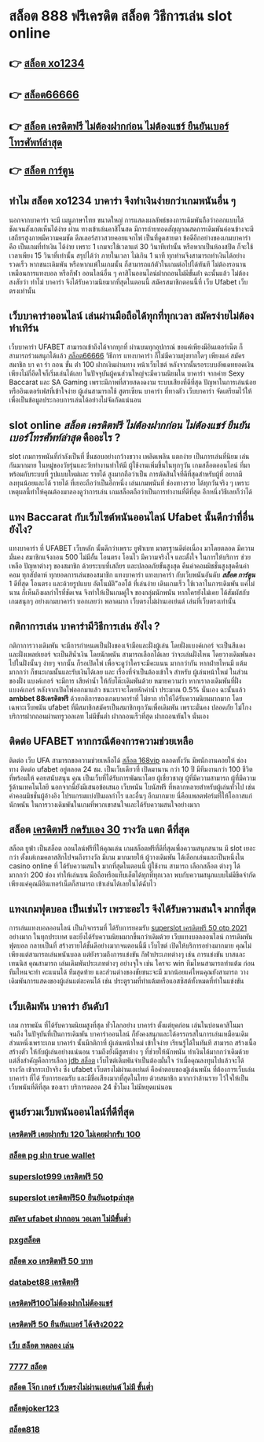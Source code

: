 # สล็อต 888 ฟรีเครดิต  สล็อต วิธีการเล่น slot online 

## 👉 [สล็อต xo1234](https://www.ufaeat.com/credit-free-50/)
## 👉 [สล็อต66666](https://www.ufaeat.com/ufabet-master-login/)
## 👉 [สล็อต เครดิตฟรี ไม่ต้องฝากก่อน ไม่ต้องแชร์ ยืนยันเบอร์โทรศัพท์ล่าสุด](https://www.ufaeat.com/regis-ufabet-master-free/)
## 👉 [สล็อต การ์ตูน](https://www.ufaeat.com/register/)

## ทำไม  **สล็อต xo1234** บาคาร่า จึงทำเงินง่ายกว่าเกมพนันอื่น ๆ 

นอกจากบาคาร่า จะมี  เมนูภาษาไทย  ขนาดใหญ่ การแสดงผลลัพธ์ของการเดิมพันถือว่าออกแบบได้ชัดเจนสังเกตเห็นได้ง่าย ผ่าน ทางเข้าเล่นคาสิโนสด  มีการถ่ายทอดสัญญาณสดการเดิมพันค่อนข้างจะมีเสถียรสูงภาพมีความคมชัด ดีลเลอร์สาวสวยคอยแจกไพ่ เป็นที่ดูดสายตา ข้อดีอีกอย่างของเกมบาคาร่าคือ เป็นเกมที่ทำเงิน  ได้ง่าย  เพราะ 1 เกมจะใช้เวลาแต่ 30 วินาทีเท่านั้น หรือหากเป็นห้องสปีด ก็จะใช้เวลาเพียง 15  วินาที่เท่านั้น สรุปได้ว่า  ภายในเวลา ไม่เกิน 1 นาที ทุกท่านจึงสามารถทำเงินได้อย่างรวดเร็ว หากชนะเดิมพัน หรือหากแพ้ในเกมนั้น ก็สามารถแก้ตัวในเกมต่อไปได้ทันที ไม่ต้องรอนานเหมือนการแทงบอล หรือกีฬา ออนไลน์อื่น ๆ คาสิโนออนไลน์ฝากถอนไม่มีขั้นต่ํา ฉะนั้นแล้ว ไม่ต้องสงสัยว่า ทำไม่ บาคาร่า จึงได้รับความนิยมากที่สุดในตอนนี้ สมัครสมาชิกตอนนี้ที่  เว็บ Ufabet  เว็บตรงเท่านั้น


## เว็บบาคาร่าออนไลน์  เล่นผ่านมือถือได้ทุกที่ทุกเวลา สมัครง่ายไม่ต้องทำเทิร์น

เว็บบาคาร่า UFABET สามารถเข้าถึงได้จากทุกที่ ผ่านบนทุกอุปกรณ์ ขอแค่เพียงมีอินเตอร์เน็ต ก็สามารถร่วมสนุกได้แล้ว [สล็อต66666](https://www.ufaeat.com/regis-ufabet-master-free/)  วิธีการ  แทงบาคาร่า ก็ไม่มีความยุ่งยากใดๆ เพียงแค่ สมัครสมาชิก บา คา ร่า ถอน ขั้น ต่ํา 100  ฝากเงินผ่านทาง หน้าเว็บไซต์ หลังจากนั้นรอระบบอัพเดทยอดเงิน เพียงไม่กี่อึดใจก็เริ่มเล่นได้เลย ในปัจจุบันผู้คนส่วนใหญ่จะมีความนิยมใน บาคาร่า จากค่าย Sexy Baccarat และ SA Gaming เพราะมีภาพที่สวยสดงดงาม ระบบเสียงที่ดีที่สุด ปัญหาในการเล่นน้อย หรืออินเตอร์เฟสที่เข้าใจง่าย ผู้เล่นสามารถใช้  สูตรเซียน  บาคาร่า ที่ทางตัว เว็บบาคาร่า จัดเตรียมไว้ให้ เพื่อเป็นข้อมูลประกอบการเล่นได้อย่างไม่จัดกัดแน่นอน 


##  slot online *สล็อต เครดิตฟรี ไม่ต้องฝากก่อน ไม่ต้องแชร์ ยืนยันเบอร์โทรศัพท์ล่าสุด*  คืออะไร ?

 slot   เกมการพนันที่กำลังเป็นที่ ชื่นชอบอย่างกว้างขวาง  เพลิดเพลิน  แตกง่าย  เป็นการเล่นที่นิยม เล่นกันมากมาย ในหมู่ของวัยรุ่นและวัยทำงานทำให้มี ผู้ใช้งานเพิ่มขึ้นในทุกๆวัน เกมสล็อตออนไลน์ ที่มาพร้อมกับระบบที่ รูปแบบใหม่และ รายได้ สูงมากถือว่าเป็น การตัดสินใจที่ดีที่สุดสำหรับผู้ที่ อยากมีลงทุนน้อยและได้ รายได้ ที่เยอะถือว่าเป็นอีกหนึ่ง เล่นเกมพนันที่ ช่องทางรวย ได้ทุกวันจริง ๆ เพราะเหตุผลนี้ทำให้คุณต้องมาลองดูว่าการเล่น เกมสล็อตถือว่าเป็นการทำงานที่ดีที่สุด อีกหนึ่งวิธีเลยก็ว่าได้


## แทง Baccarat  กับเว็บไซต์พนันออนไลน์ Ufabet   นั้นดีกว่าที่อื่นยังไง?

แทงบาคาร่า ที่ UFABET เว็บหลัก นั้นดีกว่าเพราะ ยูฟ่าเบท  มาตรฐานดีต่อเนื่อง มาโดยตลอด มีความมั่นคง สมาชิกแจ้งถอน 500 ไม่มีอั้น โอนตรง โอนไว มีความจริงใจ และตั้งใจ ในการให้บริการ  ช่วยเหลือ ปัญหาต่างๆ ของสมาชิก ด้วยระบบที่เสถียร และปลอดภัยขั้นสูงสุด คืนค่าคอมมิชชั่นสูงสุดคืนค่าคอม ทุกสัปดาห์ ทุกยอดการเล่นของสมาชิก แทงบาคาร่า   แทงบาคาร่า  กับเว็บพนันอันดับ ***สล็อต การ์ตูน*** 1 ดีที่สุด  โอนตรง และด้วยรูปแบบ อัตโนมัติ”ออโต้ ที่เล่นง่าย เดินเกมเร็ว ใช้เวลาในการเดิมพัน แค่ไม่นาน ก็เห็นถึงผลกำไรที่ชัดเจน จึงทำให้เป็นเกมคู่ใจ ของกลุ่มนักพนัน หากใครยังไม่เคย ได้สัมผัสกับเกมสนุกๆ อย่างเกมบาคาร่า บอกเลยว่า พลาดมาก  เว็บตรงไม่ผ่านเอเย่นต์ เล่นที่เว็บตรงเท่านั้น


## กติกาการเล่น บาคาร่ามีวิธีการเล่น ยังไง ?

กติกาการวางเดิมพัน จะมีการกำหนดเป็นฝั่งของเจ้ามือและฝั่งผู้เล่น โดยฝั่งแบงค์เกอร์ จะเป็นสีแดง และฝั่งเพลย์เยอร์ จะเป็นสีน้ำเงิน โดยนักพนัน  สามารถเลือกได้เลย ว่าจะเล่นฝั่งไหน โดยวางเดิมพันลงไปในฝั่งนั้นๆ ง่ายๆ จากนั้น ก็รอเปิดไพ่ เพื่อจะดูว่าใครจะมีคะแนน มากกว่ากัน หากฝ่ายไหนมี แต้ม มากกว่า ก็ชนะเกมนั้นและรับเงินได้เลย และ เรื่องที่จำเป็นต้องเข้าใจ สำหรับ ผู้เล่นหน้าใหม่ ในส่วนของฝั่ง แบงค์เกอร์ จะมีการ เสียค่าน้ำ ให้กับโต๊ะเดิมพันด้วย  หมายความว่า หากเราลงเดิมพันที่ฝั่ง แบงค์เกอร์ หลังจากเปิดไพ่ออกมาแล้ว ชนะเราจะโดยหักค่าน้ำ ประมาณ 0.5% นั่นเอง  ฉะนั้นแล้ว  **ambbet 88เครดิตฟรี** ด้วยกติการของเกมบาคาร่าที่ ไม่ยาก ทำให้ได้รับความนิยมมากมาก โดยเฉพาะเว็บพนัน ufabet  ที่มีสมาชิกสมัครเป็นสมาชิกทุกวันเพื่อเดิมพัน เพราะมั่นคง ปลอดภัย ไม่โกง  บริการฝากถอนผ่านทรูวอลเลท ไม่มีขั้นต่ำ  ฝากถอนเร็วที่สุด ฝากถอนทันใจ นั่นเอง

## ติดต่อ   UFABET หากกรณีต้องการความช่วยเหลือ

ติดต่อ   เว็บ UFA สามารถขอความช่วยเหลือได้ [สล็อต 168vip](https://www.ufaeat.com/regis-ufabet-master-free/)  ตลอดทั้งวัน มีพนักงานคอยให้  ช่อง ทาง ติดต่อ ufabet อยู่ตลอด 24 ชม. เป็นเว็บเดียวที่ เปิดมานาน กว่า 10 ปี มีทีมงานกว่า 100 ชีวิตที่พร้อมให้ คอยสนับสนุน คุณ เป็นเว็บที่ได้รับการพัฒนาโดย ผู้เชี่ยวชาญ ผู้ที่มีความสามารถ ผู้ที่มีความรู้ด้านเทคโนโลยี นอกจากนี้ยังมีเสนอข้อเสนอ  เว็บพนัน โบนัสฟรี  ที่หลากหลายสำหรับผู้เล่นทั่วไป เช่น ค่าคอมมิชชั่นผู้อ้างอิง โปรแกรมแบ่งปันผลกำไร และอื่นๆ อีกมากมาย นี่คือแพลตฟอร์มที่ให้โอกาสแก่นักพนัน ในการวางเดิมพันในเกมที่พวกเขาสนใจและได้รับความสนใจอย่างมาก


## สล็อต [เครดิตฟรี กดรับเอง 30](https://www.ufaeat.com/ufabet-master-login/)  รางวัล แตก ดีที่สุด

สล็อต  ยูฟ่า  เป็นสล็อต ออนไลน์ฟรีที่ให้คุณเล่น เกมสล็อตฟรีที่ดีที่สุดเพื่อความสนุกสนาน มี slot  เยอะกว่า ตั้งแต่เกมคลาสสิกไปจนถึงรางวัล  มีเกม มากมายให้ ผู้วางเดิมพัน ได้เลือกเล่นและเป็นหนึ่งใน  casino online   ที่  ได้รับความสนใจ มากที่สุดในตอนนี้  ผู้ใช้งาน   สามารถ เลือกสล็อต ต่างๆ ได้มากกว่า 200 ช่อง   ทำให้เล่นบน มือถือหรือแท็บเล็ตได้ทุกที่ทุกเวลา พบกับความสนุกแบบไม่มีขีดจำกัด เพียงแค่คุณมีอินเทอร์เน็ตก็สามารถ เข้าเล่นได้เลยในได้ฉับไว 


## แทงเกมฟุตบอล  เป็นเช่นไร เพราะอะไร จึงได้รับความสนใจ มากที่สุด

 การเล่นแทงบอลออนไลน์ เป็นกิจกรรมที่ ได้รับการยอมรับ [superslot เครดิตฟรี 50 otp 2021](https://www.ufaeat.com/register/)  อย่างมาก ในทุกประเทศ และยิ่งได้รับความนิยมมากขึ้นกว่าเดิมด้วย เว็บแทงบอลออนไลน์ การเดิมพันฟุตบอล กลายเป็นที่ สร้างรายได้ชั้นดีอย่างมากจนตอนนี้มี เว็บไซต์ เปิดให้บริการอย่างมากมาย คุณไม่เพียงแต่สามารถเล่นพนันบอล แต่ยังรวมถึงการแข่งขัน กีฬาประเภทต่างๆ เช่น การแข่งขัน บาสและเทนนิส คุณสามารถ เล่นเดิมพันประเภทต่างๆ อย่างจุใจ เช่น ใครจะ win  ทีมไหนสามารถทำแต้ม ก่อน ทีมไหนจะทำ คะแนนได้ ทีมสุดท้าย และส่วนต่างของชัยชนะจะมี มากน้อยแค่ไหนคุณยังสามารถ วางเดิมพันการแสดงของผู้เล่นแต่ละคนได้ เช่น ประตูรวมที่ทำแต้มหรือแอสซิสต์ทั้งหมดที่ทำในแข่งขัน

##  เว็บเดิมพัน  บาคาร่า อันดับ1

เกม การพนัน ที่ได้รับความนิยมสูงที่สุด ทั่วโลกอย่าง  บาคาร่า ตั้งแต่ยุคก่อน เล่นในบ่อนคาสิโนมาจนถึง ในปัจุบันที่เป็นการเดิมพัน บาคาร่าออนไลน์ ก็ยังคงสนุกและได้อรรถรสในการเล่นเหมือนเดิม ส่วนหนึ่งเพราะเกม บาคาร่า นั้นมีกติกาที่ ผู้เล่นหน้าใหม่  เข้าใจง่าย  เรียนรู้ได้ในทันที  สามารถ สร้างเนื้อสร้างตัว ให้กับผู้เล่นอย่างแน่นอน  รวมถึงยังมีสูตรต่าง ๆ ที่ช่วยให้นักพนัน  ทำเงินได้มากกว่าเดิมด้วย แต่สิ่งสำคัญคือการเลือก [jdb สล็อต](https://www.ufaeat.com/) เว็บไซต์เดิมพันจำเป็นต้องมั่นใจ ว่าเมื่อคุณลงทุนไปแล้วจะได้รางวัล เข้ากระเป๋าจริง ซึ่ง  ufabet เว็บตรงไม่ผ่านเอเย่นต์  คือคำตอบของผู้เล่นพนัน ที่ต้องการเว็บเล่นบาคาร่า ที่ได้ รับการยอมรับ และมีชื่อเสียงมากที่สุดในไทย ด้วยสมาชิก มากกว่าล้านราย ไว้ใจให้เป็น  เว็บพนันที่ดีที่สุด ของเรา บริการตลอด 24 ชั่วโมง ไม่มีหยุดแน่นอน

## ศูนย์รวมเว็บพนันออนไลน์ที่ดีที่สุด

### [เครดิตฟรี เคยฝากรับ 120 ไม่เคยฝากรับ 100](https://atom.io/themes/UFAEAT%20เว็บตรง%20ทางเข้า%20UFABET%20สล็อต%20เว็บตรงไม่ผ่านเอเย่นต์%20ล่าสุด%20008%20สล็อต%20สมัครฟรี%20ฟรีเครดิต%20100%)
### [สล็อต pg ฝาก true wallet](https://atom.io/themes/UFAEAT%20เว็บตรง%20ทางเข้า%20UFABET%20เครดิตฟรี%20แค่สมัคร%20รับเลย%2050%20008%20สล็อต%20สมัครฟรี%20ฟรีเครดิต%20100%)
### [superslot999 เครดิตฟรี 50](https://atom.io/themes/UFAEAT%20เว็บตรง%20ทางเข้า%20UFABET%20wwluck%20เครดิตฟรี%20150%20บาท%20008%20สล็อต%20สมัครฟรี%20ฟรีเครดิต%20100%)
### [superslot เครดิตฟรี50 ยืนยันotpล่าสุด](https://atom.io/themes/UFAEAT%20เว็บตรง%20ทางเข้า%20UFABET%20สมัคร%20ufabet%20เว็บตรง%20ฝากถอน%20ไม่มีขั้นต่ํา%20008%20สล็อต%20สมัครฟรี%20ฟรีเครดิต%20100%)
### [สมัคร ufabet ฝากถอน วอเลท ไม่มีขั้นต่ำ](https://atom.io/themes/UFAEAT%20เว็บตรง%20ทางเข้า%20UFABET%20ufa168%20เครดิตฟรี%20008%20สล็อต%20สมัครฟรี%20ฟรีเครดิต%20100%)
### [pxgสล็อต](https://atom.io/themes/UFAEAT%20เว็บตรง%20ทางเข้า%20UFABET%20u31.com%20เครดิตฟรี%20008%20สล็อต%20สมัครฟรี%20ฟรีเครดิต%20100%)
### [สล็อต xo เครดิตฟรี 50 บาท](https://atom.io/themes/UFAEAT%20เว็บตรง%20ทางเข้า%20UFABET%20เครดิตฟรี68ไม่ต้องฝากไม่ต้องแชร์%20008%20สล็อต%20สมัครฟรี%20ฟรีเครดิต%20100%)
### [databet88 เครดิตฟรี](https://atom.io/themes/UFAEAT%20เว็บตรง%20ทางเข้า%20UFABET%20pg%20slot%20เครดิตฟรี%20100%20008%20สล็อต%20สมัครฟรี%20ฟรีเครดิต%20100%)
### [เครดิตฟรี100ไม่ต้องฝากไม่ต้องแชร์](https://atom.io/themes/UFAEAT%20เว็บตรง%20ทางเข้า%20UFABET%20สล็อต%20aba%20008%20สล็อต%20สมัครฟรี%20ฟรีเครดิต%20100%)
### [เครดิตฟรี 50 ยืนยันเบอร์ ได้จริง2022](https://atom.io/themes/UFAEAT%20เว็บตรง%20ทางเข้า%20UFABET%20betflix%20123เครดิตฟรี%20008%20สล็อต%20สมัครฟรี%20ฟรีเครดิต%20100%)
### [เว็บ สล็อต ทดลอง เล่น](https://atom.io/themes/UFAEAT%20เว็บตรง%20ทางเข้า%20UFABET%20winner%20เครดิตฟรี%20100%20บาท%20008%20สล็อต%20สมัครฟรี%20ฟรีเครดิต%20100%)
### [7777 สล็อต](https://atom.io/themes/UFAEAT%20เว็บตรง%20ทางเข้า%20UFABET%20สล็อต%20xo%20มาใหม่%20008%20สล็อต%20สมัครฟรี%20ฟรีเครดิต%20100%)
### [สล็อต โจ๊ก เกอร์ เว็บตรงไม่ผ่านเอเย่นต์ ไม่มี ขั้นต่ำ](https://atom.io/themes/UFAEAT%20เว็บตรง%20ทางเข้า%20UFABET%20สล็อต1234%20jokerดาวน์โหลด%20008%20สล็อต%20สมัครฟรี%20ฟรีเครดิต%20100%)
### [สล็อตjoker123](https://atom.io/themes/UFAEAT%20เว็บตรง%20ทางเข้า%20UFABET%20เครดิตฟรี50ไม่ต้องฝากไม่ต้องแชร์%20แค่สมัคร%20008%20สล็อต%20สมัครฟรี%20ฟรีเครดิต%20100%)
### [สล็อต818](https://atom.io/themes/UFAEAT%20เว็บตรง%20ทางเข้า%20UFABET%20joker%20เครดิตฟรี%20100%20008%20สล็อต%20สมัครฟรี%20ฟรีเครดิต%20100%)
